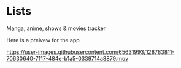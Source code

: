 # Lists
Manga, anime, shows &amp; movies tracker

Here is a preivew for the app

https://user-images.githubusercontent.com/65631993/128783811-70630640-7117-484e-b1a5-0339714a8879.mov
